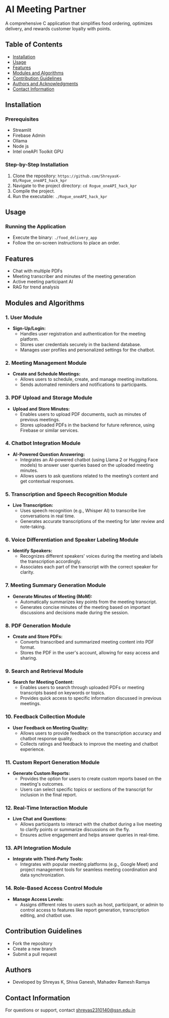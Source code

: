 
# AI Meeting Partner

A comprehensive C application that simplifies food ordering, optimizes delivery, and rewards customer loyalty with points.
## Table of Contents
- [Installation](#installation)
- [Usage](#usage)
- [Features](#features)
- [Modules and Algorithms](#modules-and-algorithms)
- [Contribution Guidelines](#contribution-guidelines)
- [Authors and Acknowledgments](#authors-and-acknowledgments)
- [Contact Information](#contact-information)

## Installation
### Prerequisites
- Streamlit
- Firebase Admin
- Ollama
- Node js
- Intel oneAPI Toolkit GPU

### Step-by-Step Installation
1. Clone the repository: `https://github.com/ShreyasK-05/Rogue_oneAPI_hack_kpr`
2. Navigate to the project directory: `cd Rogue_oneAPI_hack_kpr`
3. Compile the project.
4. Run the executable: `./Rogue_oneAPI_hack_kpr`

## Usage
### Running the Application
- Execute the binary: `./food_delivery_app`
- Follow the on-screen instructions to place an order.

## Features
- Chat with multiple PDFs
- Meeting transcriber and minutes of the meeting generation
- Active meeting participant AI
- RAG for trend analysis

## Modules and Algorithms
### 1. User Module
- **Sign-Up/Login:**
  - Handles user registration and authentication for the meeting platform.
  - Stores user credentials securely in the backend database.
  - Manages user profiles and personalized settings for the chatbot.

### 2. Meeting Management Module
- **Create and Schedule Meetings:**
  - Allows users to schedule, create, and manage meeting invitations.
  - Sends automated reminders and notifications to participants.

### 3. PDF Upload and Storage Module
- **Upload and Store Minutes:**
  - Enables users to upload PDF documents, such as minutes of previous meetings.
  - Stores uploaded PDFs in the backend for future reference, using Firebase or similar services.

### 4. Chatbot Integration Module
- **AI-Powered Question Answering:**
  - Integrates an AI-powered chatbot (using Llama 2 or Hugging Face models) to answer user queries based on the uploaded meeting minutes.
  - Allows users to ask questions related to the meeting’s content and get contextual responses.

### 5. Transcription and Speech Recognition Module
- **Live Transcription:**
  - Uses speech recognition (e.g., Whisper AI) to transcribe live conversations in real time.
  - Generates accurate transcriptions of the meeting for later review and note-taking.

### 6. Voice Differentiation and Speaker Labeling Module
- **Identify Speakers:**
  - Recognizes different speakers' voices during the meeting and labels the transcription accordingly.
  - Associates each part of the transcript with the correct speaker for clarity.

### 7. Meeting Summary Generation Module
- **Generate Minutes of Meeting (MoM):**
  - Automatically summarizes key points from the meeting transcript.
  - Generates concise minutes of the meeting based on important discussions and decisions made during the session.

### 8. PDF Generation Module
- **Create and Store PDFs:**
  - Converts transcribed and summarized meeting content into PDF format.
  - Stores the PDF in the user's account, allowing for easy access and sharing.

### 9. Search and Retrieval Module
- **Search for Meeting Content:**
  - Enables users to search through uploaded PDFs or meeting transcripts based on keywords or topics.
  - Provides quick access to specific information discussed in previous meetings.

### 10. Feedback Collection Module
- **User Feedback on Meeting Quality:**
  - Allows users to provide feedback on the transcription accuracy and chatbot response quality.
  - Collects ratings and feedback to improve the meeting and chatbot experience.

### 11. Custom Report Generation Module
- **Generate Custom Reports:**
  - Provides the option for users to create custom reports based on the meeting's outcomes.
  - Users can select specific topics or sections of the transcript for inclusion in the final report.

### 12. Real-Time Interaction Module
- **Live Chat and Questions:**
  - Allows participants to interact with the chatbot during a live meeting to clarify points or summarize discussions on the fly.
  - Ensures active engagement and helps answer queries in real-time.

### 13. API Integration Module
- **Integrate with Third-Party Tools:**
  - Integrates with popular meeting platforms (e.g., Google Meet) and project management tools for seamless meeting coordination and data synchronization.

### 14. Role-Based Access Control Module
- **Manage Access Levels:**
  - Assigns different roles to users such as host, participant, or admin to control access to features like report generation, transcription editing, and chatbot use.

## Contribution Guidelines
- Fork the repository
- Create a new branch
- Submit a pull request

## Authors
- Developed by Shreyas K, Shiva Ganesh, Mahadev Ramesh Ramya

## Contact Information
For questions or support, contact shreyas2310140@ssn.edu.in







